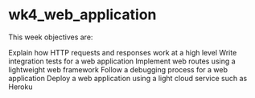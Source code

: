 # wk4_web_application


This week objectives are:

Explain how HTTP requests and responses work at a high level
Write integration tests for a web application
Implement web routes using a lightweight web framework
Follow a debugging process for a web application
Deploy a web application using a light cloud service such as Heroku
